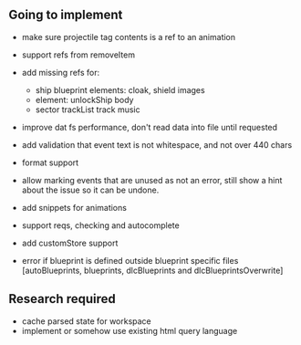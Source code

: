 ## Going to implement
- make sure projectile tag contents is a ref to an animation
- support refs from removeItem
- add missing refs for:
    - ship blueprint elements: cloak, shield images
    - element: unlockShip body
    - sector trackList track music
    
- improve dat fs performance, don't read data into file until requested
- add validation that event text is not whitespace, and not over 440 chars
- format support
- allow marking events that are unused as not an error, still show a hint about the issue so it can be undone.
- add snippets for animations
- support reqs, checking and autocomplete
- add customStore support
- error if blueprint is defined outside blueprint specific files [autoBlueprints, blueprints, dlcBlueprints and dlcBlueprintsOverwrite]


## Research required
- cache parsed state for workspace
- implement or somehow use existing html query language
